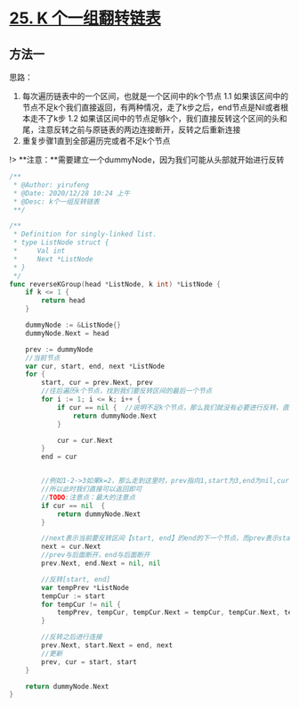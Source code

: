 

# [25. K 个一组翻转链表](https://leetcode-cn.com/problems/reverse-nodes-in-k-group/)

## 方法一

思路：
1. 每次遍历链表中的一个区间，也就是一个区间中的k个节点
    1.1 如果该区间中的节点不足k个我们直接返回，有两种情况，走了k步之后，end节点是Nil或者根本走不了k步
    1.2 如果该区间中的节点足够k个，我们直接反转这个区间的头和尾，注意反转之前与原链表的两边连接断开，反转之后重新连接
2. 重复步骤1直到全部遍历完或者不足k个节点


!> **注意：**需要建立一个dummyNode，因为我们可能从头部就开始进行反转


```go
/**
 * @Author: yirufeng
 * @Date: 2020/12/28 10:24 上午
 * @Desc: k个一组反转链表
 **/

/**
 * Definition for singly-linked list.
 * type ListNode struct {
 *     Val int
 *     Next *ListNode
 * }
 */
func reverseKGroup(head *ListNode, k int) *ListNode {
	if k <= 1 {
		return head
	}

	dummyNode := &ListNode{}
	dummyNode.Next = head

	prev := dummyNode
	//当前节点
	var cur, start, end, next *ListNode
	for {
		start, cur = prev.Next, prev
		//往后遍历k个节点，找到我们要反转区间的最后一个节点
		for i := 1; i <= k; i++ {
			if cur == nil {  //说明不足k个节点，那么我们就没有必要进行反转，直接返回
				return dummyNode.Next
			}

			cur = cur.Next
		}
		end = cur


		//例如1-2->3如果k=2，那么走到这里时，prev指向1,start为3,end为nil,cur也是nil,其实是不够k个节点,因此不需要反转
		//所以此时我们直接可以返回即可
		//TODO:注意点：最大的注意点
		if cur == nil  {
			return dummyNode.Next
		}

		//next表示当前要反转区间【start, end】的end的下一个节点，而prev表示start的上一个节点
		next = cur.Next
		//prev与后面断开，end与后面断开
		prev.Next, end.Next = nil, nil

		//反转[start, end]
		var tempPrev *ListNode
		tempCur := start
		for tempCur != nil {
			tempPrev, tempCur, tempCur.Next = tempCur, tempCur.Next, tempPrev
		}

		//反转之后进行连接
		prev.Next, start.Next = end, next
		//更新
		prev, cur = start, start
	}

	return dummyNode.Next
}

```